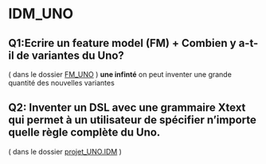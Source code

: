 # IDM_UNO

## Q1:Ecrire un feature model (FM) + Combien y a-t-il de variantes du Uno?
( dans le dossier [FM_UNO](FM_UNO/model.xml) )
**une infinté**
on peut inventer une grande quantité des nouvelles variantes

## Q2: Inventer un DSL avec une grammaire Xtext qui permet à un utilisateur de spécifier n’importe quelle règle complète du Uno.
( dans le dossier [projet_UNO.IDM](projet_UNO.IDM/src/xtext/MyUNO.xtext) )
